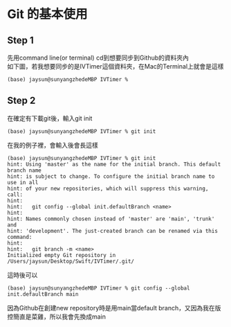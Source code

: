 # Git 的基本使用


## Step 1

先用command line(or terminal) cd到想要同步到Github的資料夾內<br>如下圖，若我想要同步的是IVTimer這個資料夾，在Mac的Terminal上就會是這樣

    (base) jaysun@sunyangzhedeMBP IVTimer % 
## Step 2
在確定有下載git後，輸入git init

    (base) jaysun@sunyangzhedeMBP IVTimer % git init
 
在我的例子裡，會輸入後會長這樣
```
(base) jaysun@sunyangzhedeMBP IVTimer % git init
hint: Using 'master' as the name for the initial branch. This default branch name
hint: is subject to change. To configure the initial branch name to use in all
hint: of your new repositories, which will suppress this warning, call:
hint: 
hint: 	git config --global init.defaultBranch <name>
hint: 
hint: Names commonly chosen instead of 'master' are 'main', 'trunk' and
hint: 'development'. The just-created branch can be renamed via this command:
hint: 
hint: 	git branch -m <name>
Initialized empty Git repository in /Users/jaysun/Desktop/Swift/IVTimer/.git/
```
這時後可以

    (base) jaysun@sunyangzhedeMBP IVTimer % git config --global init.defaultBranch main
    
因為Github在創建new repository時是用main當default branch，又因為我在版控簡直是菜雞，所以我會先換成main
